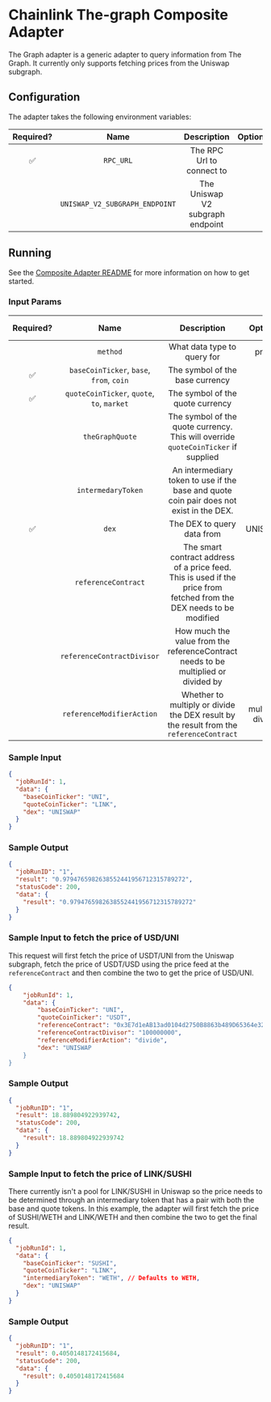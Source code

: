 # Chainlink The-graph Composite Adapter

The Graph adapter is a generic adapter to query information from The Graph. It currently only supports fetching prices from the Uniswap subgraph.

## Configuration

The adapter takes the following environment variables:

| Required? |              Name              |           Description            | Options |                         Defaults to                         |
| :-------: | :----------------------------: | :------------------------------: | :-----: | :---------------------------------------------------------: |
|    ✅     |           `RPC_URL`            |    The RPC Url to connect to     |         |                                                             |
|           | `UNISWAP_V2_SUBGRAPH_ENDPOINT` | The Uniswap V2 subgraph endpoint |         | https://api.thegraph.com/subgraphs/name/ianlapham/uniswapv2 |

## Running

See the [Composite Adapter README](../README.md) for more information on how to get started.

### Input Params

| Required? |                    Name                    |                                                     Description                                                      |     Options      | Defaults to |
| :-------: | :----------------------------------------: | :------------------------------------------------------------------------------------------------------------------: | :--------------: | :---------: |
|           |                  `method`                  |                                             What data type to query for                                              |      price       |    price    |
|    ✅     |  `baseCoinTicker`, `base`, `from`, `coin`  |                                           The symbol of the base currency                                            |                  |             |
|    ✅     | `quoteCoinTicker`, `quote`, `to`, `market` |                                           The symbol of the quote currency                                           |                  |             |
|           |              `theGraphQuote`               |                  The symbol of the quote currency. This will override `quoteCoinTicker` if supplied                  |                  |             |
|           |             `intermedaryToken`             |               An intermediary token to use if the base and quote coin pair does not exist in the DEX.                |                  |    WETH     |
|    ✅     |                   `dex`                    |                                              The DEX to query data from                                              |     UNISWAP      |             |
|           |            `referenceContract`             | The smart contract address of a price feed. This is used if the price from fetched from the DEX needs to be modified |                  |             |
|           |         `referenceContractDivisor`         |                  How much the value from the referenceContract needs to be multiplied or divided by                  |                  |             |
|           |         `referenceModifierAction`          |               Whether to multiply or divide the DEX result by the result from the `referenceContract`                | multiply, divide |  multiply   |

### Sample Input

```json
{
  "jobRunId": 1,
  "data": {
    "baseCoinTicker": "UNI",
    "quoteCoinTicker": "LINK",
    "dex": "UNISWAP"
  }
}
```

### Sample Output

```json
{
  "jobRunID": "1",
  "result": "0.9794765982638552441956712315789272",
  "statusCode": 200,
  "data": {
    "result": "0.9794765982638552441956712315789272"
  }
}
```

### Sample Input to fetch the price of USD/UNI

This request will first fetch the price of USDT/UNI from the Uniswap subgraph, fetch the price of USDT/USD using the price feed at the `referenceContract` and then
combine the two to get the price of USD/UNI.

```json
{
    "jobRunId": 1,
    "data": {
        "baseCoinTicker": "UNI",
        "quoteCoinTicker": "USDT",
        "referenceContract": "0x3E7d1eAB13ad0104d2750B8863b489D65364e32D",
        "referenceContractDivisor": "100000000",
        "referenceModifierAction": "divide",
        "dex": "UNISWAP
    }
}
```

### Sample Output

```json
{
  "jobRunID": "1",
  "result": 18.889804922939742,
  "statusCode": 200,
  "data": {
    "result": 18.889804922939742
  }
}
```

### Sample Input to fetch the price of LINK/SUSHI

There currently isn't a pool for LINK/SUSHI in Uniswap so the price needs to be determined through an intermediary token that has a pair with both the base and
quote tokens. In this example, the adapter will first fetch the price of SUSHI/WETH and LINK/WETH and then combine the two to get the final result.

```json
{
  "jobRunId": 1,
  "data": {
    "baseCoinTicker": "SUSHI",
    "quoteCoinTicker": "LINK",
    "intermediaryToken": "WETH", // Defaults to WETH,
    "dex": "UNISWAP"
  }
}
```

### Sample Output

```json
{
  "jobRunID": "1",
  "result": 0.4050148172415684,
  "statusCode": 200,
  "data": {
    "result": 0.4050148172415684
  }
}
```
